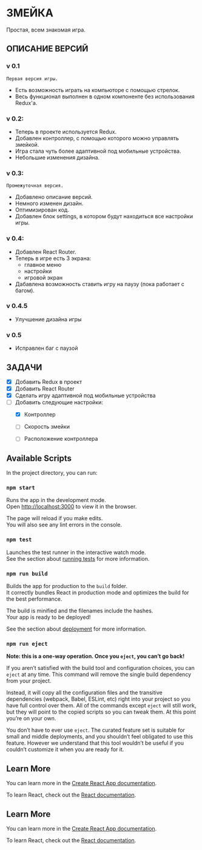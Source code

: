 # ЗМЕЙКА
Простая, всем знакомая игра.

## ОПИСАНИЕ ВЕРСИЙ 

### v 0.1
    Первая версия игры. 
* Есть возможность играть на компьюторе с помощью стрелок. 
* Весь функционал выполнен в одном компоненте без использования Redux'a.

### v 0.2: 
* Теперь в проекте используется Redux.
* Добавлен контроллер, с помощью которого можно управлять змейкой. 
* Игра стала чуть более адаптивной под мобильные устройства. 
* Небольшие изменения дизайна.

### v 0.3: 
    Промежуточная версия. 
* Добавлено описание версий.
* Немного изменен дизайн. 
* Оптимизирован код. 
* Добавлен блок settings, в котором будут находиться все настройки игры.
  
### v 0.4:  
* Добавлен React Router.
* Теперь в игре есть 3 экрана:
    * главное меню
    * настройки
    * игровой экран 
* Дабавлена возможность ставить игру на паузу (пока работает с багом). 

### v 0.4.5
* Улучшение дизайна игры

### v 0.5
* Исправлен баг с паузой


## ЗАДАЧИ

- [X] Добавить Redux в проект
- [X] Добавить React Router
- [X] Сделать игру адаптивной под мобильные устройства
- [ ] Добавить следующие настройки:
    - [X] Контроллер
    - [ ] Скорость змейки
    - [ ] Расположение контроллера

     

  
## Available Scripts

In the project directory, you can run:

### `npm start`

Runs the app in the development mode.\
Open [http://localhost:3000](http://localhost:3000) to view it in the browser.

The page will reload if you make edits.\
You will also see any lint errors in the console.

### `npm test`

Launches the test runner in the interactive watch mode.\
See the section about [running tests](https://facebook.github.io/create-react-app/docs/running-tests) for more information.

### `npm run build`

Builds the app for production to the `build` folder.\
It correctly bundles React in production mode and optimizes the build for the best performance.

The build is minified and the filenames include the hashes.\
Your app is ready to be deployed!

See the section about [deployment](https://facebook.github.io/create-react-app/docs/deployment) for more information.

### `npm run eject`

**Note: this is a one-way operation. Once you `eject`, you can’t go back!**

If you aren’t satisfied with the build tool and configuration choices, you can `eject` at any time. This command will remove the single build dependency from your project.

Instead, it will copy all the configuration files and the transitive dependencies (webpack, Babel, ESLint, etc) right into your project so you have full control over them. All of the commands except `eject` will still work, but they will point to the copied scripts so you can tweak them. At this point you’re on your own.

You don’t have to ever use `eject`. The curated feature set is suitable for small and middle deployments, and you shouldn’t feel obligated to use this feature. However we understand that this tool wouldn’t be useful if you couldn’t customize it when you are ready for it.

## Learn More

You can learn more in the [Create React App documentation](https://facebook.github.io/create-react-app/docs/getting-started).

To learn React, check out the [React documentation](https://reactjs.org/).

## Learn More

You can learn more in the [Create React App documentation](https://facebook.github.io/create-react-app/docs/getting-started).

To learn React, check out the [React documentation](https://reactjs.org/).
